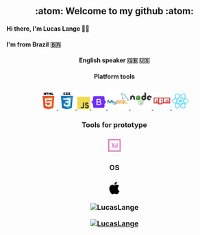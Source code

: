 <p aling="center">
<h2 align="center"> :atom: Welcome to my github :atom: <h4> 
<h4 aling="center"> Hi there, I'm Lucas Lange 🧝‍♂️</h4>
<h4 aling="center"> I'm from Brazil 🇧🇷 <h4>
<h4 align="center"> English speaker 🇬🇧 🇺🇸  <h4> 
<h4 align="center"> Platform tools  <h4>
 </p>
<p align="center">
 <a href="https://www.w3schools.com/css/" target="_blanck"><img src="https://raw.githubusercontent.com/devicons/devicon/master/icons/html5/html5-original-wordmark.svg" width="40" height="40"/>
 </a>
 <a href="https://www.w3schools.com/css/" target="_blanck"><img src="https://raw.githubusercontent.com/devicons/devicon/master/icons/css3/css3-original-wordmark.svg" width="40" height="40"/>
 </a>
 <a href="https://www.w3schools.com/css/" target="_blanck"><img src="https://raw.githubusercontent.com/devicons/devicon/master/icons/javascript/javascript-original.svg" width="30" height="30"/>
 </a>
 <a href="https://www.w3schools.com/css/" target=""><img src="https://raw.githubusercontent.com/devicons/devicon/master/icons/bootstrap/bootstrap-plain.svg" width="35" height="35"/>
 </a>
 <a href="https://www.w3schools.com/css/" target=""><img src="https://raw.githubusercontent.com/devicons/devicon/master/icons/mysql/mysql-original-wordmark.svg" width="50" height="50"/> 
   <a href="https://www.w3schools.com/css/" target=""><img src="https://raw.githubusercontent.com/devicons/devicon/master/icons/nodejs/nodejs-original-wordmark.svg" width="50" height="50"/> 
  </a>
   <a href="https://www.w3schools.com/css/" target=""><img src="https://raw.githubusercontent.com/devicons/devicon/master/icons/npm/npm-original-wordmark.svg" width="40" height="40"/> 
  </a>
  <a href="https://www.w3schools.com/css/" target=""><img src="https://raw.githubusercontent.com/devicons/devicon/master/icons/react/react-original.svg" width="40" height="40"/> 
  </a>
  </p>
<h3 align="center">Tools for prototype <h3>
  <p align="center">
  <a href="https://www.w3schools.com/css/" target=""><img src="https://raw.githubusercontent.com/devicons/devicon/master/icons/xd/xd-line.svg" width="30" height="30"/> 
  </a>
</p>
 <h3 align="center">OS<h3>
  <p align="center">
  <a href="https://www.w3schools.com/css/" target=""><img src="https://raw.githubusercontent.com/devicons/devicon/master/icons/apple/apple-original.svg" width="30" height="30"/> 
  </a>
 <p align="center">
    <img src="https://github-readme-stats.vercel.app/api?username=LucasLange&show_icons=true" alt="LucasLange"/>
</p>
<p align="center">
    <a href="https://www.linkedin.com/in/lucas-lange-28a38a123/" target="blank">
        <img align="center" src="https://cdn.jsdelivr.net/npm/simple-icons@3.0.1/icons/linkedin.svg" alt="LucasLange" height="40" width="40" />
    </a>
</p>




